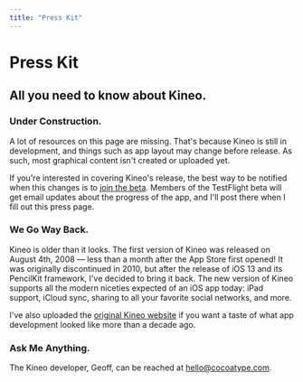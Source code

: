 ```yaml
---
title: "Press Kit"
---
```


# Press Kit
## All you need to know about Kineo.

### Under Construction.
A lot of resources on this page are missing. That's because Kineo is still in development, and things such as app layout may change before release. As such, most graphical content isn't created or uploaded yet.

If you're interested in covering Kineo's release, the best way to be notified when this changes is to [join the beta](/beta). Members of the TestFlight beta will get email updates about the progress of the app, and I'll post there when I fill out this press page.

### We Go Way Back.
Kineo is older than it looks. The first version of Kineo was released on August 4th, 2008 &mdash; less than a month after the App Store first opened! It was originally discontinued in 2010, but after the release of iOS 13 and its PencilKit framework, I've decided to bring it back. The new version of Kineo supports all the modern niceties expected of an iOS app today: iPad support, iCloud sync, sharing to all your favorite social networks, and more.

I've also uploaded the [original Kineo website](/legacy) if you want a taste of what app development looked like more than a decade ago.

### Ask Me Anything.
The Kineo developer, Geoff, can be reached at [hello@cocoatype.com](hello@cocoatype.com).